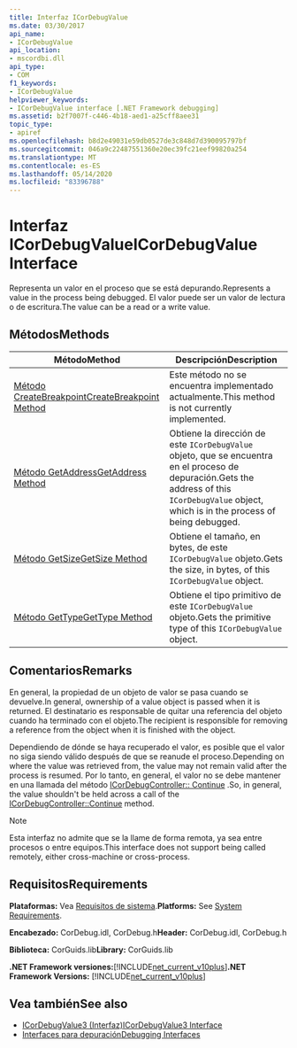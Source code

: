 ```yaml
---
title: Interfaz ICorDebugValue
ms.date: 03/30/2017
api_name:
- ICorDebugValue
api_location:
- mscordbi.dll
api_type:
- COM
f1_keywords:
- ICorDebugValue
helpviewer_keywords:
- ICorDebugValue interface [.NET Framework debugging]
ms.assetid: b2f7007f-c446-4b18-aed1-a25cff8aee31
topic_type:
- apiref
ms.openlocfilehash: b8d2e49031e59db0527de3c848d7d390095797bf
ms.sourcegitcommit: 046a9c22487551360e20ec39fc21eef99820a254
ms.translationtype: MT
ms.contentlocale: es-ES
ms.lasthandoff: 05/14/2020
ms.locfileid: "83396788"
---
```

# <a name="icordebugvalue-interface"></a><span data-ttu-id="ac94e-102">Interfaz ICorDebugValue</span><span class="sxs-lookup"><span data-stu-id="ac94e-102">ICorDebugValue Interface</span></span>
<span data-ttu-id="ac94e-103">Representa un valor en el proceso que se está depurando.</span><span class="sxs-lookup"><span data-stu-id="ac94e-103">Represents a value in the process being debugged.</span></span> <span data-ttu-id="ac94e-104">El valor puede ser un valor de lectura o de escritura.</span><span class="sxs-lookup"><span data-stu-id="ac94e-104">The value can be a read or a write value.</span></span>  
  
## <a name="methods"></a><span data-ttu-id="ac94e-105">Métodos</span><span class="sxs-lookup"><span data-stu-id="ac94e-105">Methods</span></span>  
  
|<span data-ttu-id="ac94e-106">Método</span><span class="sxs-lookup"><span data-stu-id="ac94e-106">Method</span></span>|<span data-ttu-id="ac94e-107">Descripción</span><span class="sxs-lookup"><span data-stu-id="ac94e-107">Description</span></span>|  
|------------|-----------------|  
|[<span data-ttu-id="ac94e-108">Método CreateBreakpoint</span><span class="sxs-lookup"><span data-stu-id="ac94e-108">CreateBreakpoint Method</span></span>](icordebugvalue-createbreakpoint-method.md)|<span data-ttu-id="ac94e-109">Este método no se encuentra implementado actualmente.</span><span class="sxs-lookup"><span data-stu-id="ac94e-109">This method is not currently implemented.</span></span>|  
|[<span data-ttu-id="ac94e-110">Método GetAddress</span><span class="sxs-lookup"><span data-stu-id="ac94e-110">GetAddress Method</span></span>](icordebugvalue-getaddress-method.md)|<span data-ttu-id="ac94e-111">Obtiene la dirección de este `ICorDebugValue` objeto, que se encuentra en el proceso de depuración.</span><span class="sxs-lookup"><span data-stu-id="ac94e-111">Gets the address of this `ICorDebugValue` object, which is in the process of being debugged.</span></span>|  
|[<span data-ttu-id="ac94e-112">Método GetSize</span><span class="sxs-lookup"><span data-stu-id="ac94e-112">GetSize Method</span></span>](icordebugvalue-getsize-method.md)|<span data-ttu-id="ac94e-113">Obtiene el tamaño, en bytes, de este `ICorDebugValue` objeto.</span><span class="sxs-lookup"><span data-stu-id="ac94e-113">Gets the size, in bytes, of this `ICorDebugValue` object.</span></span>|  
|[<span data-ttu-id="ac94e-114">Método GetType</span><span class="sxs-lookup"><span data-stu-id="ac94e-114">GetType Method</span></span>](icordebugvalue-gettype-method.md)|<span data-ttu-id="ac94e-115">Obtiene el tipo primitivo de este `ICorDebugValue` objeto.</span><span class="sxs-lookup"><span data-stu-id="ac94e-115">Gets the primitive type of this `ICorDebugValue` object.</span></span>|  
  
## <a name="remarks"></a><span data-ttu-id="ac94e-116">Comentarios</span><span class="sxs-lookup"><span data-stu-id="ac94e-116">Remarks</span></span>  
 <span data-ttu-id="ac94e-117">En general, la propiedad de un objeto de valor se pasa cuando se devuelve.</span><span class="sxs-lookup"><span data-stu-id="ac94e-117">In general, ownership of a value object is passed when it is returned.</span></span> <span data-ttu-id="ac94e-118">El destinatario es responsable de quitar una referencia del objeto cuando ha terminado con el objeto.</span><span class="sxs-lookup"><span data-stu-id="ac94e-118">The recipient is responsible for removing a reference from the object when it is finished with the object.</span></span>  
  
 <span data-ttu-id="ac94e-119">Dependiendo de dónde se haya recuperado el valor, es posible que el valor no siga siendo válido después de que se reanude el proceso.</span><span class="sxs-lookup"><span data-stu-id="ac94e-119">Depending on where the value was retrieved from, the value may not remain valid after the process is resumed.</span></span> <span data-ttu-id="ac94e-120">Por lo tanto, en general, el valor no se debe mantener en una llamada del método [ICorDebugController:: Continue](icordebugcontroller-continue-method.md) .</span><span class="sxs-lookup"><span data-stu-id="ac94e-120">So, in general, the value shouldn't be held across a call of the [ICorDebugController::Continue](icordebugcontroller-continue-method.md) method.</span></span>  
  
> [!NOTE]
> <span data-ttu-id="ac94e-121">Esta interfaz no admite que se la llame de forma remota, ya sea entre procesos o entre equipos.</span><span class="sxs-lookup"><span data-stu-id="ac94e-121">This interface does not support being called remotely, either cross-machine or cross-process.</span></span>  
  
## <a name="requirements"></a><span data-ttu-id="ac94e-122">Requisitos</span><span class="sxs-lookup"><span data-stu-id="ac94e-122">Requirements</span></span>  
 <span data-ttu-id="ac94e-123">**Plataformas:** Vea [Requisitos de sistema](../../get-started/system-requirements.md).</span><span class="sxs-lookup"><span data-stu-id="ac94e-123">**Platforms:** See [System Requirements](../../get-started/system-requirements.md).</span></span>  
  
 <span data-ttu-id="ac94e-124">**Encabezado:** CorDebug.idl, CorDebug.h</span><span class="sxs-lookup"><span data-stu-id="ac94e-124">**Header:** CorDebug.idl, CorDebug.h</span></span>  
  
 <span data-ttu-id="ac94e-125">**Biblioteca:** CorGuids.lib</span><span class="sxs-lookup"><span data-stu-id="ac94e-125">**Library:** CorGuids.lib</span></span>  
  
 <span data-ttu-id="ac94e-126">**.NET Framework versiones:**[!INCLUDE[net_current_v10plus](../../../../includes/net-current-v10plus-md.md)]</span><span class="sxs-lookup"><span data-stu-id="ac94e-126">**.NET Framework Versions:** [!INCLUDE[net_current_v10plus](../../../../includes/net-current-v10plus-md.md)]</span></span>  
  
## <a name="see-also"></a><span data-ttu-id="ac94e-127">Vea también</span><span class="sxs-lookup"><span data-stu-id="ac94e-127">See also</span></span>

- [<span data-ttu-id="ac94e-128">ICorDebugValue3 (Interfaz)</span><span class="sxs-lookup"><span data-stu-id="ac94e-128">ICorDebugValue3 Interface</span></span>](icordebugvalue3-interface.md)
- [<span data-ttu-id="ac94e-129">Interfaces para depuración</span><span class="sxs-lookup"><span data-stu-id="ac94e-129">Debugging Interfaces</span></span>](debugging-interfaces.md)
